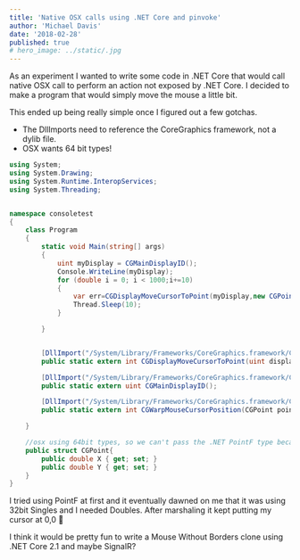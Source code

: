 ```yaml
---
title: 'Native OSX calls using .NET Core and pinvoke'
author: 'Michael Davis'
date: '2018-02-28'
published: true
# hero_image: ../static/.jpg
---
```


As an experiment I wanted to write some code in .NET Core that would call native OSX call to perform an action not exposed by .NET Core. I decided to make a program that would simply move the mouse a little bit.

This ended up being really simple once I figured out a few gotchas. 

- The DllImports need to reference the CoreGraphics framework, not a dylib file.
- OSX wants 64 bit types!

```C#
using System;
using System.Drawing;
using System.Runtime.InteropServices;
using System.Threading;


namespace consoletest
{
    class Program
    {
        static void Main(string[] args)
        {
            uint myDisplay = CGMainDisplayID();
            Console.WriteLine(myDisplay);
            for (double i = 0; i < 1000;i+=10)
            {
                var err=CGDisplayMoveCursorToPoint(myDisplay,new CGPoint() { X = i, Y = i });
                Thread.Sleep(10);
            }

        }


        [DllImport("/System/Library/Frameworks/CoreGraphics.framework/CoreGraphics")]
        public static extern int CGDisplayMoveCursorToPoint(uint display, CGPoint point);

        [DllImport("/System/Library/Frameworks/CoreGraphics.framework/CoreGraphics")]
        public static extern uint CGMainDisplayID();

        [DllImport("/System/Library/Frameworks/CoreGraphics.framework/CoreGraphics")]
        public static extern int CGWarpMouseCursorPosition(CGPoint point);

    }

    //osx using 64bit types, so we can't pass the .NET PointF type because it's using 32bit Single for x,y
    public struct CGPoint{
        public double X { get; set; }
        public double Y { get; set; }
    }
}
```

I tried using PointF at first and it eventually dawned on me that it was using 32bit Singles and I needed Doubles. After marshaling it kept putting my cursor at 0,0 🙂 

I think it would be pretty fun to write a Mouse Without Borders clone using .NET Core 2.1 and maybe SignalR? 